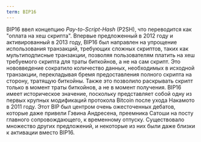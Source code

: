 ```yaml
---
term: BIP16
---
```


BIP16 ввел концепцию *Pay-to-Script-Hash* (P2SH), что переводится как "оплата на хеш скрипта". Впервые предложенный в 2012 году и активированный в 2013 году, BIP16 был направлен на упрощение использования транзакций, требующих сложных скриптов, таких как мультиподписные транзакции, позволяя пользователям платить на хеш требуемого скрипта для траты биткойнов, а не на сам скрипт. Это нововведение сократило количество данных, необходимых в исходной транзакции, перекладывая бремя предоставления полного скрипта на сторону, тратящую биткойны. Также это позволило раскрывать скрипт только в момент траты биткойнов, а не в момент получения. BIP16 имеет историческое значение, поскольку представляет собой одну из первых крупных модификаций протокола Bitcoin после ухода Накамото в 2011 году. Этот BIP был центром очень ожесточенных дебатов, которые даже привели Гэвина Андресена, преемника Сатоши на посту главного сопровождающего, к временному отпуску. Существовало множество других предложений, и некоторые из них были даже близки к активации вместо BIP16.